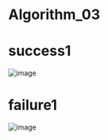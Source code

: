 # Algorithm_03
# success1
![image](https://user-images.githubusercontent.com/107351748/173233430-a161ffd1-eae7-45f0-97e3-c5aca6f4e9f7.png)
# failure1
![image](https://user-images.githubusercontent.com/107351748/173233563-f78b67f2-a438-40e7-a037-426847db4b65.png)

